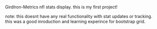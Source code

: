 GirdIron-Metrics
nfl stats display.
this is my first project! 

note: this doesnt have any real functionality with stat updates or tracking. this was a good inroduction and learning experince for bootstrap grid.
